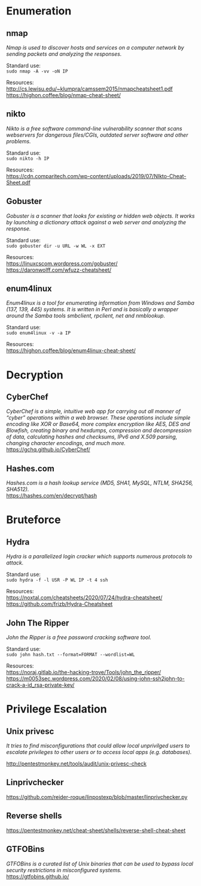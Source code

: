 # Enumeration
## nmap
*Nmap is used to discover hosts and services on a computer network by sending packets and analyzing the responses.*  

Standard use:  
`sudo nmap -A -vv -oN IP`  

Resources:  
http://cs.lewisu.edu/~klumpra/camssem2015/nmapcheatsheet1.pdf  
https://highon.coffee/blog/nmap-cheat-sheet/  

## nikto  
*Nikto is a free software command-line vulnerability scanner that scans webservers for dangerous files/CGIs, outdated server software and other problems.*  

Standard use:  
`sudo nikto -h IP`  

Resources:  
https://cdn.comparitech.com/wp-content/uploads/2019/07/NIkto-Cheat-Sheet.pdf  

## Gobuster  
*Gobuster is a scanner that looks for existing or hidden web objects. It works by launching a dictionary attack against a web server and analyzing the response.*  

Standard use:  
`sudo gobuster dir -u URL -w WL -x EXT`

Resources:  
https://linuxcscom.wordpress.com/gobuster/  
https://daronwolff.com/wfuzz-cheatsheet/  

## enum4linux  
*Enum4linux is a tool for enumerating information from Windows and Samba (137, 139, 445) systems. It is written in Perl and is basically a wrapper around the Samba tools smbclient, rpclient, net and nmblookup.*  

Standard use:  
`sudo enum4linux -v -a IP`  

Resources:  
https://highon.coffee/blog/enum4linux-cheat-sheet/  


# Decryption  
## CyberChef
*CyberChef is a simple, intuitive web app for carrying out all manner of “cyber” operations within a web browser. These operations include simple encoding like XOR or Base64, more complex encryption like AES, DES and Blowfish, creating binary and hexdumps, compression and decompression of data, calculating hashes and checksums, IPv6 and X.509 parsing, changing character encodings, and much more.*  
https://gchq.github.io/CyberChef/  

## Hashes.com
*Hashes.com is a hash lookup service (MD5, SHA1, MySQL, NTLM, SHA256, SHA512).*   
https://hashes.com/en/decrypt/hash  

# Bruteforce 
## Hydra  
*Hydra is a parallelized login cracker which supports numerous protocols to attack.*  

Standard use:  
`sudo hydra -f -l USR -P WL IP -t 4 ssh`  

Resources:  
https://noxtal.com/cheatsheets/2020/07/24/hydra-cheatsheet/ 
https://github.com/frizb/Hydra-Cheatsheet  

## John The Ripper  
*John the Ripper is a free password cracking software tool.*  

Standard use:  
`sudo john hash.txt --format=FORMAT --wordlist=WL`  

Resources:  
https://noraj.gitlab.io/the-hacking-trove/Tools/john_the_ripper/  
https://m0053sec.wordpress.com/2020/02/08/using-john-ssh2john-to-crack-a-id_rsa-private-key/  


# Privilege Escalation  
## Unix privesc  
*It tries to find misconfigurations that could allow local unprivilged users to escalate privileges to other users or to access local apps (e.g. databases).*  

http://pentestmonkey.net/tools/audit/unix-privesc-check  

## Linprivchecker  
https://github.com/reider-roque/linpostexp/blob/master/linprivchecker.py  

## Reverse shells  
https://pentestmonkey.net/cheat-sheet/shells/reverse-shell-cheat-sheet  

## GTFOBins  
*GTFOBins is a curated list of Unix binaries that can be used to bypass local security restrictions in misconfigured systems.*  
https://gtfobins.github.io/  